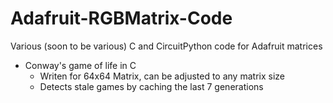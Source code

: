 # Adafruit-RGBMatrix-Code 
Various (soon to be various) C and CircuitPython code for Adafruit matrices
- Conway's game of life in C
  - Writen for 64x64 Matrix, can be adjusted to any matrix size
  - Detects stale games by caching the last 7 generations

